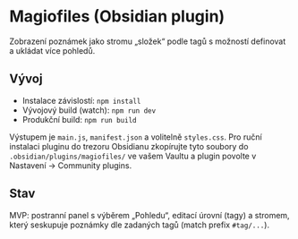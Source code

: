 # Magiofiles (Obsidian plugin)

Zobrazení poznámek jako stromu „složek“ podle tagů s možností definovat a ukládat více pohledů.

## Vývoj

- Instalace závislostí: `npm install`
- Vývojový build (watch): `npm run dev`
- Produkční build: `npm run build`

Výstupem je `main.js`, `manifest.json` a volitelně `styles.css`. Pro ruční instalaci pluginu do trezoru Obsidianu zkopírujte tyto soubory do `.obsidian/plugins/magiofiles/` ve vašem Vaultu a plugin povolte v Nastavení → Community plugins.

## Stav

MVP: postranní panel s výběrem „Pohledu“, editací úrovní (tagy) a stromem, který seskupuje poznámky dle zadaných tagů (match prefix `#tag/...`).

